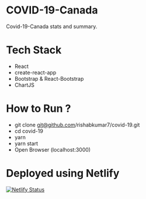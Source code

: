 # COVID-19-Canada

Covid-19-Canada stats and summary.

# Tech Stack
- React
- create-react-app
- Bootstrap & React-Bootstrap
- ChartJS

# How to Run ?
- git clone git@github.com/rishabkumar7/covid-19.git
- cd covid-19
- yarn
- yarn start
- Open Browser (localhost:3000)

# Deployed using Netlify
[![Netlify Status](https://api.netlify.com/api/v1/badges/d31443c4-f38f-4ced-bf3b-443f255dcf8a/deploy-status)](https://app.netlify.com/sites/inspiring-nobel-680723/deploys)
